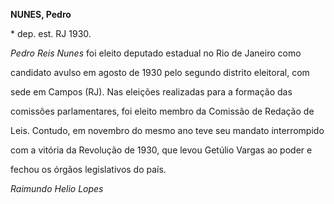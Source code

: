 **NUNES, Pedro**



\* dep. est. RJ 1930.



*Pedro Reis Nunes* foi eleito deputado estadual no Rio de Janeiro como

candidato avulso em agosto de 1930 pelo segundo distrito eleitoral, com

sede em Campos (RJ). Nas eleições realizadas para a formação das

comissões parlamentares, foi eleito membro da Comissão de Redação de

Leis. Contudo, em novembro do mesmo ano teve seu mandato interrompido

com a vitória da Revolução de 1930, que levou Getúlio Vargas ao poder e

fechou os órgãos legislativos do país.



*Raimundo Helio Lopes*



